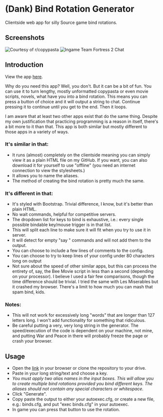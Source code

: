 # (Dank) Bind Rotation Generator
Clientside web app for silly Source game bind rotations.

## Screenshots

![Courtesy of r/copypasta](http://i.imgur.com/7MJri4E.png "navyseal")
![Ingame Team Fortress 2 Chat](http://i.imgur.com/0aGrpFx.png "demoman?")

## Introduction

View the app [here](https://paced.github.io/bind-rotation-generator/).

Why do you need this app? Well, you don't. But it can be a bit of fun. You can use it to turn lengthy, mostly unformatted copypasta or even movie scripts, novels, what have you into a bind rotation. This means you can press a button of choice and it will output a string to chat. Continue pressing it to continue until you get to the end. Then it loops.

I am aware that at least two other apps exist that do the same thing. Despite my own justification that practicing programming is a reason in itself, there's a bit more to it than that. This app is both similar but mostly different to those apps in a variety of ways.

### It's similar in that:

- It runs (almost) completely on the clientside meaning you can simply view it as a plain HTML file on my GitHub. If you want, you can also download it for yourself to use "offline" (you need an internet connection to view the stylesheets.)
- It allows you to name the aliases.
- The method of creating the bind rotation is pretty much the same.

### It's different in that:

- It's styled with Bootstrap. Trivial difference, I know, but it's better than plain HTML.
- No wait commands, helpful for competitive servers.
- The dropdown list for keys to bind is exhaustive, i.e.: every single possible bindable key/mouse trigger is in that list.
- This will split each line to make sure it will fit when you try to use it in server.
- It will detect for empty "say " commands and will not add them to the output.
- You can choose to include a few lines of comments to the config.
- You can choose to try to keep lines of your config under 80 characters long on output
- Not sure about the speed of other similar apps, but this can process the entirety of, say, the Bee Movie script in less than a second (depending on your processor). I believe I used a fair few comparisons, though the time difference should be trivial. I tried the same with Les Miserables but it crashed my browser. There's a limit to how much you can mash that spam bind, kids.

### Notes:

- This will not work for excessively long "words" that are longer than 127 letters long. I won't add functionality for something that ridiculous.
- Be careful putting a very, very long string in the generator. The speed/execution of the code is dependent on your machine, not mine, and putting War and Peace in there will probably freeze the page or crash your browser.

## Usage

- Open the [link](https://paced.github.io/bind-rotation-generator/) in your browser or clone the repository to your drive.
- Paste in your long string/text and choose a key.
- *You must apply two alias names in the input boxes. This will allow you to create multiple bind rotations provided you bind different keys. The aliases should not contain any special characters or whitespace.*
- Click "Generate".
- Copy paste the output to either your autoexec.cfg, or create a new file, e.g.: binds.cfg, and put "exec binds.cfg" in your autoexec.
- In game you can press that button to use the rotation.
